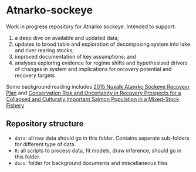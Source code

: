 # Atnarko-sockeye
Work in progress repository for Atnarko sockeye. Intended to support: 

1.	a deep dive on available and updated data; 
2.	updates to brood table and exploration of decomposing system into lake and river rearing stocks; 
3.	improved documentation of key assumptions; and
4.	analyses exploring evidence for regime shifts and hypothesized drivers of changes in system and implications for recovery potential and recovery targets

Some background reading includes [2015 Nuxalk Atanrko Sockeye Recoveyr Plan](https://www.ccira.ca/wp-content/uploads/2018/07/AtnarkoSockeyRecoveryPlan-FullSizeRender-45.pdf) and [Conservation Risk and Uncertainty in Recovery Prospects for a Collapsed and Culturally Important Salmon Population in a Mixed-Stock Fishery](https://afspubs.onlinelibrary.wiley.com/doi/full/10.1002/mcf2.10092)

## Repository structure

- `data`: all raw data should go in this folder. Contains seperate sub-folders for different type of data. 
- `R`: all scripts to process data, fit models, draw inference, should go in this folder.
- `docs`: folder for background documents and miscellaneous files

